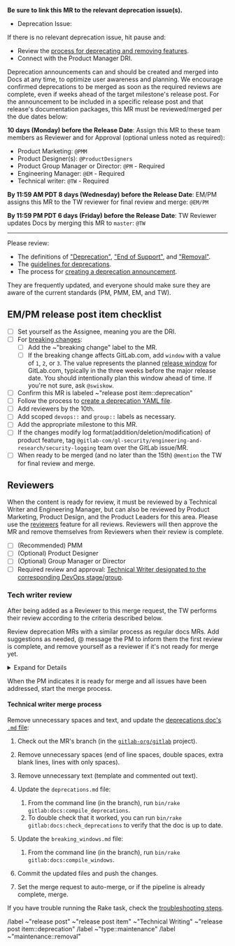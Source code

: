 <!-- Set the correct label and milestone using autocomplete for guidance. Please @mention only the DRI(s) for each stage or group rather than an entire department. -->

**Be sure to link this MR to the relevant deprecation issue(s).**

- Deprecation Issue:

If there is no relevant deprecation issue, hit pause and:

- Review the [process for deprecating and removing features](https://handbook.gitlab.com/handbook/marketing/blog/release-posts/#deprecations-removals-and-breaking-changes).
- Connect with the Product Manager DRI.

Deprecation announcements can and should be created and merged into Docs at any time, to optimize user awareness and planning. We encourage confirmed deprecations to be merged as soon as the required reviews are complete, even if weeks ahead of the target milestone's release post. For the announcement to be included in a specific release post and that release's documentation packages, this MR must be reviewed/merged per the due dates below:

**10 days (Monday) before the Release Date**: Assign this MR to these team members as Reviewer and for Approval (optional unless noted as required):

- Product Marketing: `@PMM`
- Product Designer(s): `@ProductDesigners`
- Product Group Manager or Director: `@PM` - Required
- Engineering Manager: `@EM` - Required
- Technical writer: `@TW` - Required

**By 11:59 AM PDT 8 days (Wednesday) before the Release Date**: EM/PM assigns this MR to the TW reviewer for final review and merge: `@EM/PM`

**By 11:59 PM PDT 6 days (Friday) before the Release Date**: TW Reviewer updates Docs by merging this MR to `master`: `@TW`

---

Please review:

- The definitions of ["Deprecation"](https://docs.gitlab.com/ee/update/terminology.html#deprecation), ["End of Support"](https://docs.gitlab.com/ee/update/terminology.html#end-of-support), and ["Removal"](https://docs.gitlab.com/ee/update/terminology.html#removal).
- The [guidelines for deprecations](https://handbook.gitlab.com/handbook/marketing/blog/release-posts/#deprecations-removals-and-breaking-changes).
- The process for [creating a deprecation announcement](https://handbook.gitlab.com/handbook/marketing/blog/release-posts/#creating-the-announcement).

They are frequently updated, and everyone should make sure they are aware of the current standards (PM, PMM, EM, and TW).

## EM/PM release post item checklist

- [ ] Set yourself as the Assignee, meaning you are the DRI.
- [ ] For [breaking changes](https://docs.gitlab.com/ee/update/terminology.html#breaking-change):
  - [ ] Add the ~"breaking change"  label to the MR.
  - [ ] If the breaking change affects GitLab.com, add `window` with a value of `1`, `2`, or `3`. The value represents the planned [release window](https://docs.gitlab.com/ee/update/breaking_windows.html) for GitLab.com, typically in the three weeks before the major release date. You should intentionally plan this window ahead of time. If you're not sure, ask `@swiskow`.
- [ ] Confirm this MR is labeled ~"release post item::deprecation"
- [ ] Follow the process to [create a deprecation YAML file](https://handbook.gitlab.com/handbook/marketing/blog/release-posts/#creating-the-announcement).
- [ ] Add reviewers by the 10th.
- [ ] Add scoped `devops::` and `group::` labels as necessary.
- [ ] Add the appropriate milestone to this MR.
- [ ] If the changes modify log format(addition/deletion/modification) of product feature, tag `@gitlab-com/gl-security/engineering-and-research/security-logging` team over the GitLab issue/MR.
- [ ] When ready to be merged (and no later than the 15th) `@mention` the TW for final review and merge.

## Reviewers

When the content is ready for review, it must be reviewed by a Technical Writer and Engineering Manager, but can also be reviewed by
Product Marketing, Product Design, and the Product Leaders for this area. Please use the
[reviewers](https://docs.gitlab.com/ee/development/code_review.html#dogfooding-the-reviewers-feature)
feature for all reviews. Reviewers will then approve the MR and remove themselves from Reviewers when their review is complete.

- [ ] (Recommended) PMM
- [ ] (Optional) Product Designer
- [ ] (Optional) Group Manager or Director
- [ ] Required review and approval: [Technical Writer designated to the corresponding DevOps stage/group](https://handbook.gitlab.com/handbook/product/ux/technical-writing/#assignments).

### Tech writer review

After being added as a Reviewer to this merge request, the TW performs their review
according to the criteria described below.

Review deprecation MRs with a similar process as regular docs MRs. Add suggestions
as needed, @ message the PM to inform them the first review is complete, and remove
yourself as a reviewer if it's not ready for merge yet.

<details>
<summary>Expand for Details</summary>

- [ ] Title:
  - Length limit: 7 words (not including articles or prepositions).
  - Capitalization: ensure the title is [sentence cased](https://design.gitlab.com/content/punctuation#case).
- [ ] Consistency:
  - Ensure that all resources (docs, deprecation, etc.) refer to the feature with the same term / feature name.
- [ ] Content:
  - Make sure the deprecation is accurate based on your understanding. Look for typos or grammar mistakes. Work with PM and PMM to ensure a consistent GitLab style and tone for messaging, based on other features and deprecations.
  - Review use of whitespace and bullet lists. Will the deprecation item be easily scannable when published? Consider adding line breaks or breaking content into bullets if you have more than a few sentences.
  - Make sure there aren't acronyms readers may not understand per [our Writing style guidelines](https://handbook.gitlab.com/handbook/communication/#writing-style-guidelines).
- [ ] Links:
  - All links must be full URLs, as the deprecation YAML files are used in two different projects. Do not use relative links. The generated doc is an exception to the relative link rule and currently uses absolute links only.
  - Make sure all links and anchors are correct. Do not link to the H1 (top) anchor on a docs page.
- [ ] Code. Make sure any included code is wrapped in code blocks.
- [ ] Capitalization. Make sure to capitalize feature names. Stay consistent with the Documentation Style Guidance on [Capitalization](https://docs.gitlab.com/ee/development/documentation/styleguide/#capitalization).

</details>

When the PM indicates it is ready for merge and all issues have been addressed, start the merge process.

#### Technical writer merge process

Remove unnecessary spaces and text, and update the [deprecations doc's `.md` file](https://gitlab.com/gitlab-org/gitlab/blob/master/doc/update/deprecations.md):

1. Check out the MR's branch (in the [`gitlab-org/gitlab`](https://gitlab.com/gitlab-org/gitlab) project).
1. Remove unnecessary spaces (end of line spaces, double spaces, extra blank lines, lines with only spaces).
1. Remove unnecessary text (template and commented out text).
1. Update the `deprecations.md` file:

   1. From the command line (in the branch), run `bin/rake gitlab:docs:compile_deprecations`.
   1. To double check that it worked, you can run `bin/rake gitlab:docs:check_deprecations`
      to verify that the doc is up to date.

1. Update the `breaking_windows.md` file:

   1. From the command line (in the branch), run `bin/rake gitlab:docs:compile_windows`.

1. Commit the updated files and push the changes.
1. Set the merge request to auto-merge, or if the pipeline is already complete, merge.

If you have trouble running the Rake task, check the [troubleshooting steps](https://handbook.gitlab.com/handbook/marketing/blog/release-posts/#deprecation-rake-task-troubleshooting).

/label ~"release post" ~"release post item" ~"Technical Writing" ~"release post item::deprecation"
/label ~"type::maintenance"
/label ~"maintenance::removal"

